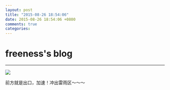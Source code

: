 ```yaml
---
layout: post
title: "2015-08-26 18:54:06"
date: 2015-08-26 18:54:06 +0800
comments: true
categories: 
---
```


# freeness's blog

----------

![](http://okqmqrbgo.bkt.clouddn.com/201508261854061.jpg)

>
前方就是出口，加速！冲出雷雨区～～～